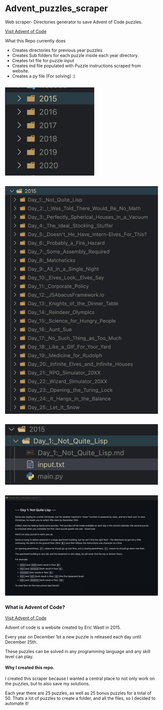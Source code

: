 # Advent_puzzles_scraper
Web scraper- Directories generator to save  Advent of Code puzzles.

[Visit Advent of Code]('https://adventofcode.com/')

What this Repo currently does

- Creates directories for previous year puzzles
- Creates Sub folders for each puzzle inside each year directory.
- Creates txt file for puzzle input
- Creates md file populated with Puzzle instructions scraped from website.
- Creates a py file (For solving) :) 



![Directories by year](images/year_directories.png)
---
![Alt text](images/puzzle_sub_directories.png)
---
![Alt text](images/puzzle_file.png)
---
![Alt text](images/puzzle_readme.png)
---


### What is Advent of Code?
[Visit Advent of Code]('https://adventofcode.com/')

Advent of code is a website created by Eric Wastl in 2015.

Every year on December 1st a new puzzle is released each day until December 25th. 

These puzzles can be solved in any programming language and any skill level can play. 



#### Why I created this repo.
I created this scraper because I wanted a central place to not only work on the puzzles, but to also save my solutions. 

Each year there are 25 puzzles, as well as 25 bonus puzzles for a total of 50. Thats a lot of puzzles to create a folder, and all the files, so I decided to automate it! 




